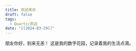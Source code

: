 ```yaml
---
title: 欢迎来访
draft: false
tags:
  - Quartz/欢迎
date: "[[2024-03-29]]"
---
```


朋友你好，别来无恙！
这是我的数字花园，记录着我的生活点滴。
